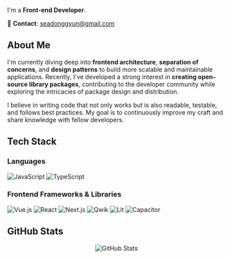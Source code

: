 
I'm a **Front-end Developer**.

📧 **Contact**: seadonggyun@gmail.com

## About Me

I'm currently diving deep into **frontend architecture**, **separation of concerns**, and **design patterns** to build more scalable and maintainable applications. Recently, I've developed a strong interest in **creating open-source library packages**, contributing to the developer community while exploring the intricacies of package design and distribution.

I believe in writing code that not only works but is also readable, testable, and follows best practices. My goal is to continuously improve my craft and share knowledge with fellow developers.

## Tech Stack

### Languages
![JavaScript](https://img.shields.io/badge/JavaScript-F7DF1E?style=for-the-badge&logo=javascript&logoColor=black)
![TypeScript](https://img.shields.io/badge/TypeScript-007ACC?style=for-the-badge&logo=typescript&logoColor=white)

### Frontend Frameworks & Libraries
![Vue.js](https://img.shields.io/badge/Vue.js-35495E?style=for-the-badge&logo=vuedotjs&logoColor=4FC08D)
![React](https://img.shields.io/badge/React-20232A?style=for-the-badge&logo=react&logoColor=61DAFB)
![Next.js](https://img.shields.io/badge/Next.js-000000?style=for-the-badge&logo=nextdotjs&logoColor=white)
![Qwik](https://img.shields.io/badge/Qwik-18B6F6?style=for-the-badge&logo=qwik&logoColor=white)
![Lit](https://img.shields.io/badge/Lit-324FFF?style=for-the-badge&logo=lit&logoColor=white)
![Capacitor](https://img.shields.io/badge/Capacitor-119EFF?style=for-the-badge&logo=capacitor&logoColor=white)

## GitHub Stats

<div align="center">
  <img src="https://github-readme-stats.vercel.app/api?username=seadonggyun&show_icons=true&theme=radical&hide_border=true" alt="GitHub Stats" />
</div>
